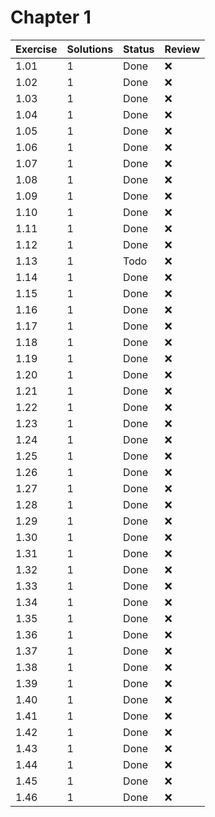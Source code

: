 # Chapter 1

| Exercise | Solutions | Status | Review             |
|----------|-----------|--------|--------------------|
|      1.01|          1|    Done|                 :x:|
|      1.02|          1|    Done|                 :x:|
|      1.03|          1|    Done|                 :x:|
|      1.04|          1|    Done|                 :x:|
|      1.05|          1|    Done|                 :x:|
|      1.06|          1|    Done|                 :x:|
|      1.07|          1|    Done|                 :x:|
|      1.08|          1|    Done|                 :x:|
|      1.09|          1|    Done|                 :x:|
|      1.10|          1|    Done|                 :x:|
|      1.11|          1|    Done|                 :x:|
|      1.12|          1|    Done|                 :x:|
|      1.13|          1|    Todo|                 :x:|
|      1.14|          1|    Done|                 :x:|
|      1.15|          1|    Done|                 :x:|
|      1.16|          1|    Done|                 :x:|
|      1.17|          1|    Done|                 :x:|
|      1.18|          1|    Done|                 :x:|
|      1.19|          1|    Done|                 :x:|
|      1.20|          1|    Done|                 :x:|
|      1.21|          1|    Done|                 :x:|
|      1.22|          1|    Done|                 :x:|
|      1.23|          1|    Done|                 :x:|
|      1.24|          1|    Done|                 :x:|
|      1.25|          1|    Done|                 :x:|
|      1.26|          1|    Done|                 :x:|
|      1.27|          1|    Done|                 :x:|
|      1.28|          1|    Done|                 :x:|
|      1.29|          1|    Done|                 :x:|
|      1.30|          1|    Done|                 :x:|
|      1.31|          1|    Done|                 :x:|
|      1.32|          1|    Done|                 :x:|
|      1.33|          1|    Done|                 :x:|
|      1.34|          1|    Done|                 :x:|
|      1.35|          1|    Done|                 :x:|
|      1.36|          1|    Done|                 :x:|
|      1.37|          1|    Done|                 :x:|
|      1.38|          1|    Done|                 :x:|
|      1.39|          1|    Done|                 :x:|
|      1.40|          1|    Done|                 :x:|
|      1.41|          1|    Done|                 :x:|
|      1.42|          1|    Done|                 :x:|
|      1.43|          1|    Done|                 :x:|
|      1.44|          1|    Done|                 :x:|
|      1.45|          1|    Done|                 :x:|
|      1.46|          1|    Done|                 :x:|



